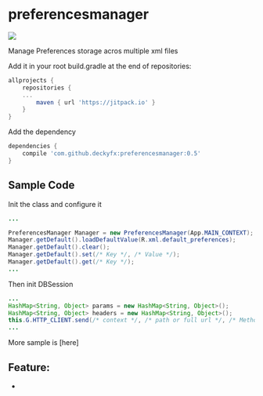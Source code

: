# preferencesmanager
[![](https://jitpack.io/v/deckyfx/preferencesmanager.svg)](https://jitpack.io/#httprequest/preferencesmanager)

Manage Preferences storage acros multiple xml files

Add it in your root build.gradle at the end of repositories:

```gradle
allprojects {
	repositories {
	...
		maven { url 'https://jitpack.io' }
	}
}
```
Add the dependency

```gradle
dependencies {
    compile 'com.github.deckyfx:preferencesmanager:0.5'
}
```

## Sample Code


Init the class and configure it
```java
...

PreferencesManager Manager = new PreferencesManager(App.MAIN_CONTEXT);
Manager.getDefault().loadDefaultValue(R.xml.default_preferences);
Manager.getDefault().clear();
Manager.getDefault().set(/* Key */, /* Value */);
Manager.getDefault().get(/* Key */);
...

```

Then init DBSession
```java
...
HashMap<String, Object> params = new HashMap<String, Object>();
HashMap<String, Object> headers = new HashMap<String, Object>();
this.G.HTTP_CLIENT.send(/* context */, /* path or full url */, /* Method */, params, headers, /* request ID */, /* callback */);
...

```

More sample is [here]

## Feature:

 * 
 
 
